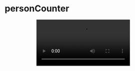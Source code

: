 # personCounter

<p align='center'>
  <video>
    <source src="https://user-images.githubusercontent.com/125787389/232246870-fbbb3d80-d2cf-46ab-ab99-1a7a9d4de78c.mp4">
  </video>  
</p>







